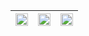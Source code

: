 |<img src="https://res.cloudinary.com/vigneshshettyin/image/upload/v1641787565/fyarbcmtfdqwqncd8une.png" width="100%" > | <img src="https://res.cloudinary.com/vigneshshettyin/image/upload/v1641787590/wewrcbwbqtblzyemuysy.png" width="100%">|<img src="https://res.cloudinary.com/vigneshshettyin/image/upload/v1641787601/cvtrzw0myu7ofptm7djp.png" width="100%">|
|:-------------------------:|:-------------------------:|:-------------------------:|
